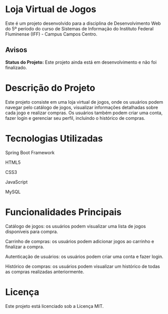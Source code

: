 # Loja Virtual de Jogos
Este é um projeto desenvolvido para a disciplina de Desenvolvimento Web do 5º período do curso de Sistemas de Informação do Instituto Federal Fluminense (IFF) - Campus Campos Centro.

## Avisos

**Status do Projeto:** Este projeto ainda está em desenvolvimento e não foi finalizado.

# Descrição do Projeto
Este projeto consiste em uma loja virtual de jogos, onde os usuários podem navegar pelo catálogo de jogos, visualizar informações detalhadas sobre cada jogo e realizar compras. Os usuários também podem criar uma conta, fazer login e gerenciar seu perfil, incluindo o histórico de compras.

# Tecnologias Utilizadas
Spring Boot Framework

HTML5

CSS3

JavaScript

MySQL

# Funcionalidades Principais
Catálogo de jogos: os usuários podem visualizar uma lista de jogos disponíveis para compra.

Carrinho de compras: os usuários podem adicionar jogos ao carrinho e finalizar a compra.

Autenticação de usuários: os usuários podem criar uma conta e fazer login.

Histórico de compras: os usuários podem visualizar um histórico de todas as compras realizadas anteriormente.

# Licença
Este projeto está licenciado sob a Licença MIT.
